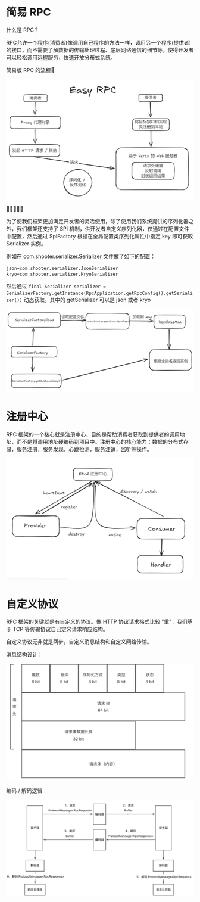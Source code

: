 # 简易 RPC

什么是 RPC？

RPC允许一个程序(消费者)像调用自己程序的方法一样，调用另一个程序(提供者)的接口，而不需要了解数据的传输处理过程、底层网络通信的细节等。使得开发者可以轻松调用远程服务，快速开放分布式系统。

简易版 RPC 的流程🎁

![image](https://github.com/Shooter-s/s-rpc/blob/master/image/easy-rpc.png)

👀👀👀👀👀

为了使我们框架更加满足开发者的灵活使用，除了使用我们系统提供的序列化器之外，我们框架还支持了 SPI 机制，供开发者自定义序列化器，仅通过在配置文件中配置，然后通过 SpiFactory 根据在全局配置类序列化属性中指定 key 即可获取 Serializer 实例。

例如在 com.shooter.serializer.Serializer 文件做了如下的配置：

```properties
json=com.shooter.serializer.JsonSerializer
kryo=com.shooter.serializer.KryoSerializer
```

然后通过 `final Serializer serializer = SerializerFactory.getInstance(RpcApplication.getRpcConfig().getSerializer())` 动态获取。其中的 getSerializer 可以是 json 或者 kryo

![image](https://github.com/Shooter-s/s-rpc/blob/master/image/serializer-spi.png)

# 注册中心

RPC 框架的一个核心就是注册中心，目的是帮助消费者获取到提供者的调用地址，而不是将调用地址硬编码到项目中。注册中心的核心能力：数据的分布式存储，服务注册，服务发现，心跳检测，服务注销，监听等操作。

![image](https://github.com/Shooter-s/s-rpc/blob/master/image/registry.png)

# 自定义协议

RPC 框架的关键就是有自定义的协议。像 HTTP 协议请求格式比较 "重"，我们基于 TCP 等传输协议自己定义请求响应结构。

自定义协议无非就是两步，自定义消息结构和自定义网络传输。

消息结构设计：

![image](https://github.com/Shooter-s/s-rpc/blob/master/image/消息结构体.png)

编码 / 解码逻辑：

![image](https://github.com/Shooter-s/s-rpc/blob/master/image/请求响应逻辑.png)
